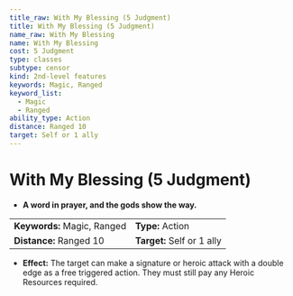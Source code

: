 ```yaml
---
title_raw: With My Blessing (5 Judgment)
title: With My Blessing (5 Judgment)
name_raw: With My Blessing
name: With My Blessing
cost: 5 Judgment
type: classes
subtype: censor
kind: 2nd-level features
keywords: Magic, Ranged
keyword_list:
  - Magic
  - Ranged
ability_type: Action
distance: Ranged 10
target: Self or 1 ally
---
```


# With My Blessing (5 Judgment)

- **A word in prayer, and the gods show the way.**

|                             |                            |
| :-------------------------- | :------------------------- |
| **Keywords:** Magic, Ranged | **Type:** Action           |
| **Distance:** Ranged 10     | **Target:** Self or 1 ally |

- **Effect:** The target can make a signature or heroic attack with a double edge as a free triggered action. They must still pay any Heroic Resources required.
